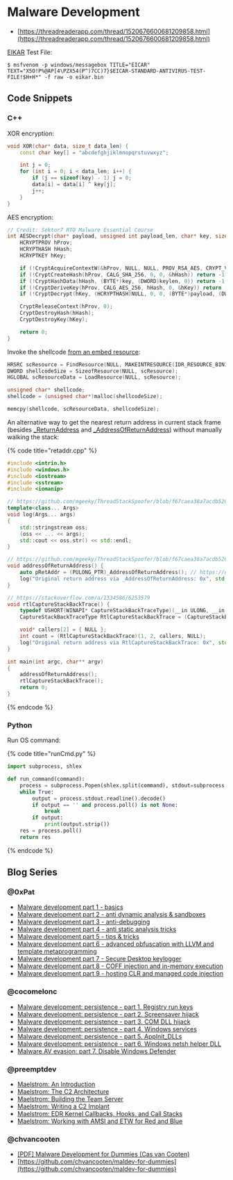 # Malware Development

- [https://threadreaderapp.com/thread/1520676600681209858.html](https://threadreaderapp.com/thread/1520676600681209858.html)

[EIKAR](https://ru.wikipedia.org/wiki/EICAR-Test-File) Test File:

```
$ msfvenom -p windows/messagebox TITLE="EICAR" TEXT="X5O!P%@AP[4\PZX54(P^)7CC)7}$EICAR-STANDARD-ANTIVIRUS-TEST-FILE!$H+H*" -f raw -o eikar.bin
```




## Code Snippets



### C++

XOR encryption:

```cpp
void XOR(char* data, size_t data_len) {
    const char key[] = "abcdefghjiklmnopqrstuvwxyz";

    int j = 0;
    for (int i = 0; i < data_len; i++) {
        if (j == sizeof(key) - 1) j = 0;
        data[i] = data[i] ^ key[j];
        j++;
    }
}
```

AES encryption:

```cpp
// Credit: Sektor7 RTO Malware Essential Course
int AESDecrypt(char* payload, unsigned int payload_len, char* key, size_t keylen) {
    HCRYPTPROV hProv;
    HCRYPTHASH hHash;
    HCRYPTKEY hKey;

    if (!CryptAcquireContextW(&hProv, NULL, NULL, PROV_RSA_AES, CRYPT_VERIFYCONTEXT)) return -1;
    if (!CryptCreateHash(hProv, CALG_SHA_256, 0, 0, &hHash)) return -1;
    if (!CryptHashData(hHash, (BYTE*)key, (DWORD)keylen, 0)) return -1;
    if (!CryptDeriveKey(hProv, CALG_AES_256, hHash, 0, &hKey)) return -1;
    if (!CryptDecrypt(hKey, (HCRYPTHASH)NULL, 0, 0, (BYTE*)payload, (DWORD*)&payload_len)) return -1;

    CryptReleaseContext(hProv, 0);
    CryptDestroyHash(hHash);
    CryptDestroyKey(hKey);

    return 0;
}
```

Invoke the shellcode [from an embed resource](https://www.ired.team/offensive-security/code-injection-process-injection/loading-and-executing-shellcode-from-portable-executable-resources):

```cpp
HRSRC scResource = FindResource(NULL, MAKEINTRESOURCE(IDR_RESOURCE_BIN1), "RESOURCE_BIN");
DWORD shellcodeSize = SizeofResource(NULL, scResource);
HGLOBAL scResourceData = LoadResource(NULL, scResource);

unsigned char* shellcode;
shellcode = (unsigned char*)malloc(shellcodeSize);

memcpy(shellcode, scResourceData, shellcodeSize);
```

An alternative way to get the nearest return address in current stack frame (besides [\_ReturnAddress](https://docs.microsoft.com/ru-ru/cpp/intrinsics/returnaddress?view=msvc-170) and [\_AddressOfReturnAddress](https://docs.microsoft.com/ru-ru/cpp/intrinsics/addressofreturnaddress?view=msvc-170)) without manually walking the stack:

{% code title="retaddr.cpp" %}
```cpp
#include <intrin.h>
#include <windows.h>
#include <iostream>
#include <sstream>
#include <iomanip>

// https://github.com/mgeeky/ThreadStackSpoofer/blob/f67caea38a7acdb526eae3aac7c451a08edef6a9/ThreadStackSpoofer/header.h#L38-L45
template<class... Args>
void log(Args... args)
{
    std::stringstream oss;
    (oss << ... << args);
    std::cout << oss.str() << std::endl;
}

// https://github.com/mgeeky/ThreadStackSpoofer/blob/f67caea38a7acdb526eae3aac7c451a08edef6a9/ThreadStackSpoofer/main.cpp#L13-L14
void addressOfReturnAddress() {
    auto pRetAddr = (PULONG_PTR)_AddressOfReturnAddress(); // https://doxygen.reactos.org/d6/d8c/intrin__ppc_8h_source.html#l00040
    log("Original return address via _AddressOfReturnAddress: 0x", std::hex, std::setw(8), std::setfill('0'), *pRetAddr);
}

// https://stackoverflow.com/a/1334586/6253579
void rtlCaptureStackBackTrace() {
    typedef USHORT(WINAPI* CaptureStackBackTraceType)(__in ULONG, __in ULONG, __out PVOID*, __out_opt PULONG);
    CaptureStackBackTraceType RtlCaptureStackBackTrace = (CaptureStackBackTraceType)(GetProcAddress(LoadLibrary("ntdll.dll"), "RtlCaptureStackBackTrace"));

    void* callers[2] = { NULL };
    int count = (RtlCaptureStackBackTrace)(1, 2, callers, NULL);
    log("Original return address via RtlCaptureStackBackTrace: 0x", std::hex, std::setw(8), std::setfill('0'), (DWORD64)callers[0]);
}

int main(int argc, char** argv)
{
    addressOfReturnAddress();
    rtlCaptureStackBackTrace();
    return 0;
}
```
{% endcode %}



### Python

Run OS command:

{% code title="runCmd.py" %}
```python
import subprocess, shlex

def run_command(command):
	process = subprocess.Popen(shlex.split(command), stdout=subprocess.PIPE)
	while True:
		output = process.stdout.readline().decode()
		if output == '' and process.poll() is not None:
			break
		if output:
			print(output.strip())
	res = process.poll()
	return res
```
{% endcode %}




## Blog Series



### @0xPat

- [Malware development part 1 - basics](https://0xpat.github.io/Malware_development_part_1/)
- [Malware development part 2 - anti dynamic analysis & sandboxes](https://0xpat.github.io/Malware_development_part_2/)
- [Malware development part 3 - anti-debugging](https://0xpat.github.io/Malware_development_part_3/)
- [Malware development part 4 - anti static analysis tricks](https://0xpat.github.io/Malware_development_part_4/)
- [Malware development part 5 - tips & tricks](https://0xpat.github.io/Malware_development_part_5/)
- [Malware development part 6 - advanced obfuscation with LLVM and template metaprogramming](https://0xpat.github.io/Malware_development_part_6/)
- [Malware development part 7 - Secure Desktop keylogger](https://0xpat.github.io/Malware_development_part_7/)
- [Malware development part 8 - COFF injection and in-memory execution](https://0xpat.github.io/Malware_development_part_8/)
- [Malware development part 9 - hosting CLR and managed code injection](https://0xpat.github.io/Malware_development_part_9/)



### @cocomelonc

- [Malware development: persistence - part 1. Registry run keys](https://cocomelonc.github.io/tutorial/2022/04/20/malware-pers-1.html)
- [Malware development: persistence - part 2. Screensaver hijack](https://cocomelonc.github.io/tutorial/2022/04/26/malware-pers-2.html)
- [Malware development: persistence - part 3. COM DLL hijack](https://cocomelonc.github.io/tutorial/2022/05/02/malware-pers-3.html)
- [Malware development: persistence - part 4. Windows services](https://cocomelonc.github.io/tutorial/2022/05/09/malware-pers-4.html)
- [Malware development: persistence - part 5. AppInit_DLLs](https://cocomelonc.github.io/tutorial/2022/05/16/malware-pers-5.html)
- [Malware development: persistence - part 6. Windows netsh helper DLL](https://cocomelonc.github.io/tutorial/2022/05/29/malware-pers-6.html)
- [Malware AV evasion: part 7. Disable Windows Defender](https://cocomelonc.github.io/tutorial/2022/06/05/malware-av-evasion-7.html)



### @preemptdev

- [Maelstrom: An Introduction](https://pre.empt.dev/posts/maelstrom-an-introduction/)
- [Maelstrom: The C2 Architecture](https://pre.empt.dev/posts/maelstrom-arch-episode-1/)
- [Maelstrom: Building the Team Server](https://pre.empt.dev/posts/maelstrom-arch-episode-2/)
- [Maelstrom: Writing a C2 Implant](https://pre.empt.dev/posts/maelstrom-the-implant/)
- [Maelstrom: EDR Kernel Callbacks, Hooks, and Call Stacks](https://pre.empt.dev/posts/maelstrom-edr-kernel-callbacks-hooks-and-callstacks/)
- [Maelstrom: Working with AMSI and ETW for Red and Blue](https://pre.empt.dev/posts/maelstrom-etw-amsi/)



### @chvancooten

- [[PDF] Malware Development for Dummies (Cas van Cooten)](https://github.com/chvancooten/maldev-for-dummies/blob/main/Slides/Malware%20Development%20for%20Dummies%20-%20Hack%20in%20Paris%2030-06-2022%20%26%2001-07-2022.pdf)
- [https://github.com/chvancooten/maldev-for-dummies](https://github.com/chvancooten/maldev-for-dummies)
